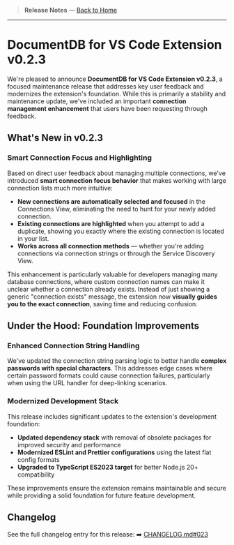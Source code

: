<!-- Manual Section Badge or Breadcrumb -->

> **Release Notes** — [Back to Home](../index.md)

---

# DocumentDB for VS Code Extension v0.2.3

We're pleased to announce **DocumentDB for VS Code Extension v0.2.3**, a focused maintenance release that addresses key user feedback and modernizes the extension's foundation. While this is primarily a stability and maintenance update, we've included an important **connection management enhancement** that users have been requesting through feedback.

## What's New in v0.2.3

### **Smart Connection Focus and Highlighting**

Based on direct user feedback about managing multiple connections, we've introduced **smart connection focus behavior** that makes working with large connection lists much more intuitive:

- **New connections are automatically selected and focused** in the Connections View, eliminating the need to hunt for your newly added connection.
- **Existing connections are highlighted** when you attempt to add a duplicate, showing you exactly where the existing connection is located in your list.
- **Works across all connection methods** — whether you're adding connections via connection strings or through the Service Discovery View.

This enhancement is particularly valuable for developers managing many database connections, where custom connection names can make it unclear whether a connection already exists. Instead of just showing a generic "connection exists" message, the extension now **visually guides you to the exact connection**, saving time and reducing confusion.

## Under the Hood: Foundation Improvements

### **Enhanced Connection String Handling**

We've updated the connection string parsing logic to better handle **complex passwords with special characters**. This addresses edge cases where certain password formats could cause connection failures, particularly when using the URL handler for deep-linking scenarios.

### **Modernized Development Stack**

This release includes significant updates to the extension's development foundation:

- **Updated dependency stack** with removal of obsolete packages for improved security and performance
- **Modernized ESLint and Prettier configurations** using the latest flat config formats
- **Upgraded to TypeScript ES2023 target** for better Node.js 20+ compatibility

These improvements ensure the extension remains maintainable and secure while providing a solid foundation for future feature development.

## Changelog

See the full changelog entry for this release:
➡️ [CHANGELOG.md#023](https://github.com/microsoft/vscode-documentdb/blob/main/CHANGELOG.md#023)

